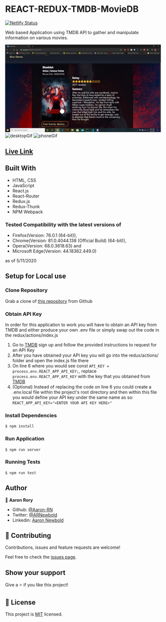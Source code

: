 # REACT-REDUX-TMDB-MovieDB
[![Netlify Status](https://api.netlify.com/api/v1/badges/354b88dd-844d-4641-af74-41be58708c52/deploy-status)](https://app.netlify.com/sites/arn-tmdb-movies/deploys)

Web based Application using TMDB API to gather and manipulate information on various movies.

![screenshot](./screenshot.jpg)
![desktopGif](./desktopgif.gif)
![phoneGif](./phonegif.gif)

## [Live Link](https://arn-tmdb-movies.netlify.app/)

## Built With

- HTML, CSS
- JavaScript
- React.js
- React-Router
- Redux.js
- Redux-Thunk
- NPM Webpack

### Tested Compatibility with the latest versions of 
- Firefox(Version: 76.0.1 (64-bit)), 
- Chrome(Version: 81.0.4044.138 (Official Build) (64-bit)), 
- Opera(Version: 68.0.3618.63) and 
- Microsoft Edge(Version: 44.18362.449.0)

as of 5/11/2020

## Setup for Local use

### Clone Repository

Grab a clone of [this repository](https://github.com/Aaron-RN/REACT-REDUX-TMDB-MovieDB/tree/v1.0) from Github

### Obtain API Key

In order for this application to work you will have to obtain an API key from TMDB and either produce your own .env file or simply swap out the code in the redux/actions/index.js

1. Go to [TMDB](https://www.themoviedb.org/documentation/api) sign up and follow the provided instructions to request for an API Key
2. After you have obtained your API key you will go into the redux/actions/ folder and open the index.js file there
3. On line 6 where you would see const ```API_KEY = process.env.REACT_APP_API_KEY;```, replace ```process.env.REACT_APP_API_KEY``` with the key that you obtained from [TMDB](https://www.themoviedb.org/documentation/api)
4. (Optional) Instead of replacing the code on line 6 you could create a .env.local file within the project's root directory and then within this file you would define your API key under the same name as so: ```REACT_APP_API_KEY="<ENTER YOUR API KEY HERE>"```

### Install Dependencies

```
$ npm install
```

### Run Application

```
$ npm run server
```

### Running Tests

```
$ npm run test
```

## Author

👤 **Aaron Rory**

- Github: [@Aaron-RN](https://github.com/Aaron-RN)
- Twitter: [@ARNewbold](https://twitter.com/ARNewbold)
- Linkedin: [Aaron Newbold](https://www.linkedin.com/in/aaron-newbold-1b9233187/)

## 🤝 Contributing

Contributions, issues and feature requests are welcome!

Feel free to check the [issues page](issues/).

## Show your support

Give a ⭐️ if you like this project!

## 📝 License

This project is [MIT](lic.url) licensed.
